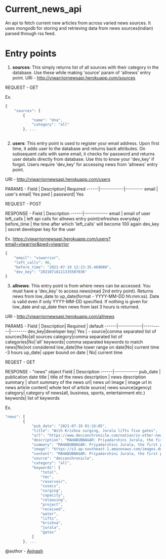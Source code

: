 # Current_news_api
An api to fetch current new articles from across varied news sources. It uses mongodb for storing and retrieving data from news sources(indian) parsed through rss feed.


# Entry points

1. **sources**: This simply returns list of all sources with their category in the database. Use these while making 'source' param of 'allnews' entry point.
URI - http://viwarriornewsapi.herokuapp.com/sources

REQUEST - GET

Ex.
```javascript
{
    "sources": [
        {
            "name": "dna",
            "category": "all"
        }, ...
        
```

2. **users**: This entry point is used to register your email address. Upon first time, it adds user to the database and returns back attributes. On subsequent calls with same email, it checks for password and returns user details directly from database. Use this to know your 'dev_key' if forgot. Users require 'dev_key' for accessing news from 'allnews' entry point.

URI - http://viwarriornewsapi.herokuapp.com/users

PARAMS -
Field | Description| Required
------|------------|---------
email | user's email| Yes 
pwd | password|   Yes

REQUEST - POST

RESPONSE - 
Field | Description
------|------------
email | email of user
left_calls | left api calls for allnews entry point(refreshes everyday)
before_time | the time after which 'left_calls' will become 100 again
dev_key | secret developer key for the user

Ex. https://viwarriornewsapi.herokuapp.com/users?email=viwarrior&pwd=viwarrior
```javascript
{
    "email": "viwarrior",
    "left_calls": 96,
    "before_time": "2021-07-19 12:13:35.469000",
    "dev_key": "20210718121335507036"
}
```
3. **allnews**: This entry point is from where news can be accessed. You must have a 'dev_key' to access news(read 2nd entry point). Returns news from low_date to up_date(format - YYYY-MM-DD hh:mm:ss). Date is valid even if only YYYY-MM-DD specified. If nothing is given for low_date and up_date then news from last 3 hours is returned.

URI - http://viwarriornewsapi.herokuapp.com/allnews

PARAMS - 
Field | Description| Required | default
------|------------|----------|--------
dev_key|developer key| Yes | -
source|comma separated list of sources|No|all sources
category|comma separated list of categories|No|'all'
keywords| comma separated keywords to match news|No|not considered
low_date|the lower range on date|No| current time -3 hours
up_date| upper bound on date | No| current time


REQEST - GET

RESPONSE - "news" object
Field | Description
------|------------
pub_date | publication date
title | title of the news
description | news description
summary | short summary of the news
url| news url
image | image url in news article
content| whole text of article
source| news source(agency)
category| category of news(all, business, sports, entertainment etc.)
keywords| list of keywords



Ex.
```javascript
"news": [
        {
            "pub_date": "2021-07-18 01:16:05",
            "title": "With Krishna surging, Jurala lifts five gates",
            "url": "https://www.deccanchronicle.com/nation/in-other-news/180721/with-krishna-surging-jurala-lifts-five-gates.html",
            "description": "MAHABUBNAGAR: Priyadarshini Jurala, the first project of Telangana state on Krishna River, has opened five of its crest gates on Saturday after it started receiving 59,438 cusecs of water",
            "summary": "MAHABUBNAGAR: Priyadarshini Jurala, the first project of Telangana state on Krishna River, has opened five of its crest gates on Saturday after it started receiving 59,438 cusecs of water.\nThe project is releasing 33,908 cusecs of water after using it for generating power.\nOn the same day last year, Jurala had, however, received 89,129 cusecs of water and released 86,826 cusecs of it.\nSince June 1, when the water year began, Jurala has received total of 39.25 tmc of water, with a flood cushion of 1.19 tmc.\nAlamatti Dam in Karnataka upstream of Jurala is receiving 53,502 cusecs and is releasing 42,264 cusecs.",
            "image": "https://s3.ap-southeast-1.amazonaws.com/images.deccanchronicle.com/dc-Cover-9p7sib989iv43l5ik363fav9b7-20210702010115.Medi.jpeg",
            "content": "MAHABUBNAGAR: Priyadarshini Jurala, the first project of Telangana state on Krishna River, has opened five of its crest gates on Saturday after it started receiving 59,438 cusecs of water.\n\nThe project is releasing 33,908 cusecs of water after using it for generating power. 624 cusecs of water is being let out into its canals.\n\nOn the same day last year, Jurala had, however, received 89,129 cusecs of water and released 86,826 cusecs of it. The project has a gross capacity of just 9.66 tmc. The current reservoir level of 1,053.08 feet is just a little short of its total storage capacity of 1,045 feet at FRL. Since June 1, when the water year began, Jurala has received total of 39.25 tmc of water, with a flood cushion of 1.19 tmc.\n\nAn engineer at the project site said that they are not holding any water and releasing inflows continuously.\n\nOn the other hand, Srisaialam Reservoir has received average inflows of 26,045 cusecs during the past 24 hours. The reservoir has only 34.10 tmc of water against its total storage capacity of 215.80 tmc.\n\nAlamatti Dam in Karnataka upstream of Jurala is receiving 53,502 cusecs and is releasing 42,264 cusecs. Narayanpur is getting 45,629 cusecs and allowing 40,608 cusecs to flow out.",
            "source": "deccanchronicle",
            "category": "all",
            "keywords": [
                "total",
                "tmc",
                "reservoir",
                "cusecs",
                "surging",
                "capacity",
                "releasing",
                "project",
                "received",
                "water",
                "lifts",
                "krishna",
                "jurala",
                "gates"
            ]
        }, ...
```

@author - [Avinash](https://github.com/Viwarrior)
